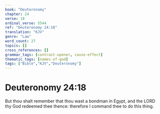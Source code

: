 ```yaml
---
book: "Deuteronomy"
chapter: 24
verse: 18
ordinal_verse: 5544
ref: "Deuteronomy 24:18"
translation: "KJV"
genre: "Law"
word_count: 27
topics: []
cross_references: []
grammar_tags: [contrast-opener, cause-effect]
thematic_tags: [names-of-god]
tags: ["Bible","KJV","Deuteronomy"]
---
```


# Deuteronomy 24:18

But thou shalt remember that thou wast a bondman in Egypt, and the LORD thy God redeemed thee thence: therefore I command thee to do this thing.
